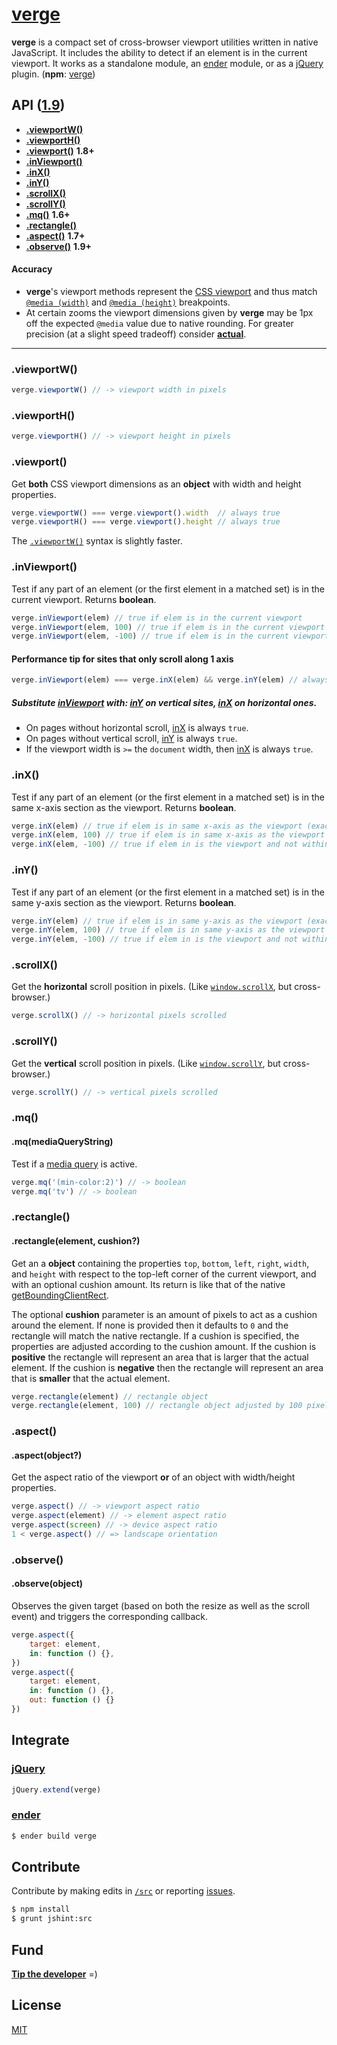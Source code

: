 # [verge](../../)

<b>verge</b> is a compact set of cross-browser viewport utilities written in native JavaScript. It includes the ability to detect if an element is in the current viewport. It works as a standalone module, an [ender](#ender) module, or as a [jQuery](#jquery) plugin. (<b>npm</b>: [verge](https://www.npmjs.org/package/verge))

## API ([1.9](../../releases))

- <a href="#viewportw"><b>.viewportW()</b></a>
- <a href="#viewporth"><b>.viewportH()</b></a>
- <a href="#viewport"><b>.viewport()</b></a> <b>1.8+</b>
- <a href="#inviewport"><b>.inViewport()</b></a>
- <a href="#inx"><b>.inX()</b></a>
- <a href="#iny"><b>.inY()</b></a>
- <a href="#scrollx"><b>.scrollX()</b></a>
- <a href="#scrolly"><b>.scrollY()</b></a>
- <a href="#mq"><b>.mq()</b></a> <b>1.6+</b>
- <a href="#rectangle"><b>.rectangle()</b></a>
- <a href="#aspect"><b>.aspect()</b></a> <b>1.7+</b>
- <a href="#observe"><b>.observe()</b></a> <b>1.9+</b>

#### Accuracy

- <b>verge</b>'s viewport methods represent the [CSS viewport](http://www.w3.org/TR/CSS2/visuren.html#viewport) and thus match [`@media (width)`](http://dev.w3.org/csswg/mediaqueries4/#width) and [`@media (height)`](http://dev.w3.org/csswg/mediaqueries4/#height) breakpoints.
- At certain zooms the viewport dimensions given by <b>verge</b> may be 1px off the expected `@media` value due to native rounding. For greater precision (at a slight speed tradeoff) consider [<b>actual</b>](https://github.com/ryanve/actual).

***

### .viewportW()

```js
verge.viewportW() // -> viewport width in pixels
```

### .viewportH()

```js
verge.viewportH() // -> viewport height in pixels
```

### .viewport()

Get <b>both</b> CSS viewport dimensions as an <b>object</b> with width and height properties.

```js
verge.viewportW() === verge.viewport().width  // always true
verge.viewportH() === verge.viewport().height // always true
```

The [`.viewportW()`](#viewportw) syntax is slightly faster.

### .inViewport()

Test if any part of an element (or the first element in a matched set) is in the current viewport. Returns **boolean**.

```js
verge.inViewport(elem) // true if elem is in the current viewport
verge.inViewport(elem, 100) // true if elem is in the current viewport or within 100px of it
verge.inViewport(elem, -100) // true if elem is in the current viewport and not within 99px of the edge
```

#### Performance tip for sites that only scroll along **1** axis

```js
verge.inViewport(elem) === verge.inX(elem) && verge.inY(elem) // always true
```

##### Substitute [inViewport](#inviewport) with: [inY](#iny) on *vertical* sites, [inX](#inx) on *horizontal* ones. 

- On pages without horizontal scroll, [inX](#inx) is always `true`. 
- On pages without vertical scroll, [inY](#iny) is always `true`. 
- If the viewport width is `>=` the `document` width, then [inX](#inx) is always `true`.

### .inX()

Test if any part of an element (or the first element in a matched set) is in the same x-axis section as the viewport. Returns **boolean**. 

```js
verge.inX(elem) // true if elem is in same x-axis as the viewport (exact)
verge.inX(elem, 100) // true if elem is in same x-axis as the viewport or within 100px of it
verge.inX(elem, -100) // true if elem in is the viewport and not within 99px of the edge
```

### .inY()

Test if any part of an element (or the first element in a matched set) is in the same y-axis section as the viewport. Returns **boolean**.

```js
verge.inY(elem) // true if elem is in same y-axis as the viewport (exact)
verge.inY(elem, 100) // true if elem is in same y-axis as the viewport or within 100px of it
verge.inY(elem, -100) // true if elem in is the viewport and not within 99px of the edge
```

### .scrollX()

Get the <b>horizontal</b> scroll position in pixels. (Like [`window.scrollX`](https://developer.mozilla.org/en-US/docs/Web/API/Window.scrollX), but cross-browser.)

```js
verge.scrollX() // -> horizontal pixels scrolled
```

### .scrollY()

Get the <b>vertical</b> scroll position in pixels. (Like [`window.scrollY`](https://developer.mozilla.org/en-US/docs/Web/API/Window.scrollY), but cross-browser.)

```js
verge.scrollY() // -> vertical pixels scrolled
```

### .mq()
#### .mq(mediaQueryString)

Test if a [media query](http://airve.com/mq/) is active.

```js
verge.mq('(min-color:2)') // -> boolean
verge.mq('tv') // -> boolean
```

### .rectangle()
#### .rectangle(element, cushion?)

Get an a <b>object</b> containing the properties `top`, `bottom`, `left`, `right`, `width`, and `height` with respect to the top-left corner of the current viewport, and with an optional cushion amount. Its return is like that of the native [getBoundingClientRect](https://developer.mozilla.org/en/DOM/element.getBoundingClientRect).

The optional <b>cushion</b> parameter is an amount of pixels to act as a cushion around the element. If none is provided then it defaults to `0` and the rectangle will match the native rectangle. If a cushion is specified, the properties are adjusted according to the cushion amount. If the cushion is **positive** the rectangle will represent an area that is larger that the actual element. If the cushion is **negative** then the rectangle will represent an area that is **smaller** that the actual element. 

```js
verge.rectangle(element) // rectangle object
verge.rectangle(element, 100) // rectangle object adjusted by 100 pixels
```

### .aspect()
#### .aspect(object?)

Get the aspect ratio of the viewport <b>or</b> of an object with width/height properties.

```js
verge.aspect() // -> viewport aspect ratio
verge.aspect(element) // -> element aspect ratio
verge.aspect(screen) // -> device aspect ratio
1 < verge.aspect() // => landscape orientation
```

### .observe()
#### .observe(object)

Observes the given target (based on both the resize as well as the scroll event) and triggers the corresponding callback. 

```js
verge.aspect({
    target: element,
    in: function () {},
})
verge.aspect({
    target: element,
    in: function () {},
    out: function () {}
})
```

## Integrate

### <a href="http://jquery.com">jQuery</a>

```js
jQuery.extend(verge)
```

### <a href="https://github.com/ender-js">ender</a>


```sh
$ ender build verge
```

## Contribute

Contribute by making edits in [`/src`](./src) or reporting [issues](../../issues).

```sh
$ npm install
$ grunt jshint:src
```

## Fund

<b>[Tip the developer](https://www.gittip.com/ryanve/)</b> =)

## License

[MIT](http://opensource.org/licenses/MIT)